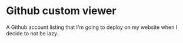 # Github custom viewer
A Github account listing that I'm going to deploy on my website when I decide to not be lazy.